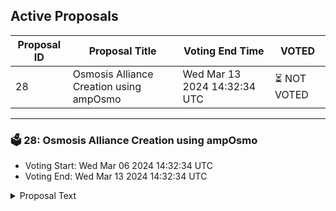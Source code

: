 ## Active Proposals

| Proposal ID | Proposal Title | Voting End Time | VOTED |
|-------------|----------------|-----------------|-------|
| 28 | Osmosis Alliance Creation using ampOsmo | Wed Mar 13 2024 14:32:34 UTC | ⏳ NOT VOTED |

---

### 🗳 28: Osmosis Alliance Creation using ampOsmo
- Voting Start: Wed Mar 06 2024 14:32:34 UTC
- Voting End: Wed Mar 13 2024 14:32:34 UTC

<details>
<summary>Proposal Text</summary>
 
This proposal aims to create an economic alliance between Migaloo and Osmosis using the ampOsmo liquid staking token developed by Eris Protocol. The Alliance will be allocated 1.25% of the chains inflation. Further, the asset will be subject to an annualized take rate of roughly 10%, distributed to Whale stakers, creating a hedge against volatility..

Vote YES to approve the alliance creation.
Vote NO to disapprove the alliance creation.
Vote NO WITH VETO to disapprove the alliance creation and forfeit the proposal deposits.
Vote ABSTAIN to abstain from the decision.
</details>
